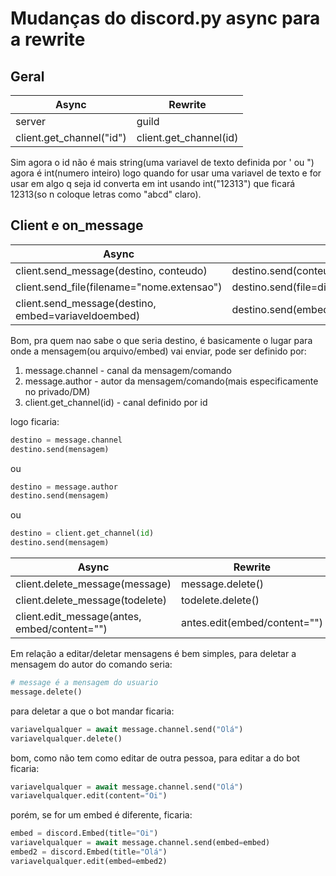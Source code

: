 # Mudanças do discord.py async para a rewrite

## Geral
Async | Rewrite
--------|--------
server | guild
client.get_channel("id") | client.get_channel(id)

Sim agora o id não é mais string(uma variavel de texto definida por ' ou ")
agora é int(numero inteiro) logo quando for usar uma variavel de texto e for usar em algo q seja id converta em int 
usando int("12313") que ficará 12313(so n coloque letras como "abcd" claro).


## Client e on_message
Async | Rewrite
--------|--------
client.send_message(destino, conteudo) | destino.send(conteúdo)
client.send_file(filename="nome.extensao") | destino.send(file=discord.File(filename="nome.extensao"))
client.send_message(destino, embed=variaveldoembed) | destino.send(embed=variaveldoembed)

Bom, pra quem nao sabe o que seria destino, é basicamente o lugar para onde a mensagem(ou arquivo/embed) vai enviar,
pode ser definido por:
1. message.channel - canal da mensagem/comando
2. message.author - autor da mensagem/comando(mais especificamente no privado/DM)
3. client.get_channel(id) - canal definido por id

logo ficaria:
```python
destino = message.channel
destino.send(mensagem)
```
ou
```python
destino = message.author
destino.send(mensagem)
```
ou
```python
destino = client.get_channel(id)
destino.send(mensagem)
```

Async | Rewrite
--------|--------
client.delete_message(message) | message.delete()
client.delete_message(todelete) | todelete.delete()
client.edit_message(antes, embed/content="") | antes.edit(embed/content="")

Em relação a editar/deletar mensagens é bem simples, para deletar a mensagem do autor do comando seria:
```python
# message é a mensagem do usuario
message.delete()
```
para deletar a que o bot mandar ficaria:
```python
variavelqualquer = await message.channel.send("Olá")
variavelqualquer.delete()
```

bom, como não tem como editar de outra pessoa, para editar a do bot ficaria:
```python
variavelqualquer = await message.channel.send("Olá")
variavelqualquer.edit(content="Oi")
```
porém, se for um embed é diferente, ficaria:
```python
embed = discord.Embed(title="Oi")
variavelqualquer = await message.channel.send(embed=embed)
embed2 = discord.Embed(title="Olá")
variavelqualquer.edit(embed=embed2)
```
